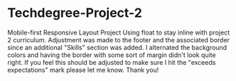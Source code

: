 # Techdegree-Project-2
 Mobile-first Responsive Layout Project
 Using float to stay inline with project 2 curriculum. Adjustment was made to the footer and the associated border since an additional "Skills" section was added. I alternated the background colors and having the border with some sort of margin didn't look quite right. If you feel this should be adjusted to make sure I hit the "exceeds expectations" mark please let me know. Thank you!
